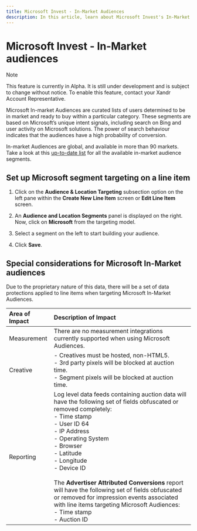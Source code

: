 ```yaml
---
title: Microsoft Invest - In-Market Audiences
description: In this article, learn about Microsoft Invest's In-Market audiences, which consist of curated groups of users actively thinking about buying in a specific category. 
---
```


# Microsoft Invest - In-Market audiences

> [!NOTE]
> This feature is currently in Alpha. It is still under development and is subject to change without notice. To enable this feature, contact your Xandr Account Representative.

Microsoft In-market Audiences are curated lists of users determined to be in market and ready to buy within a particular category. These
segments are based on Microsoft’s unique intent signals, including search on Bing and user activity on Microsoft solutions. The power of
search behaviour indicates that the audiences have a high probability of conversion.

In-market Audiences are global, and available in more than 90 markets. Take a look at this [up-to-date list](https://download.microsoft.com/download/4/0/0/40099106-6f9f-4b38-8aac-0dc7567404db/In-Market-Audiences-segment-list-Invest.xlsx) for all the available in-market audience segments.

## Set up Microsoft segment targeting on a line item

1. Click on the **Audience & Location Targeting** subsection option on the left pane within the **Create New Line Item** screen or **Edit Line Item** screen.

1. An **Audience and Location Segments** panel is displayed on the right. Now, click on **Microsoft** from the targeting model.

1. Select a segment on the left to start building your audience.

1. Click **Save**.

## Special considerations for Microsoft In-Market audiences

Due to the proprietary nature of this data, there will be a set of data protections applied to line items when targeting Microsoft In-Market Audiences.

| Area of Impact | Description of Impact |
|:---|:---|
| Measurement | There are no measurement integrations currently supported when using Microsoft Audiences. |
| Creative | - Creatives must be hosted, non-HTML5. <br> - 3rd party pixels will be blocked at auction time. <br> - Segment pixels will be blocked at auction time. |
| Reporting | Log level data feeds containing auction data will have the following set of fields obfuscated or removed completely:<br> - Time stamp<br> - User ID 64<br> - IP Address<br> - Operating System<br> - Browser<br> - Latitude<br> - Longitude<br> - Device ID<br><br> The **Advertiser Attributed Conversions** report will have the following set of fields obfuscated or removed for impression events associated with line items targeting Microsoft Audiences:<br> - Time stamp<br> - Auction ID |
